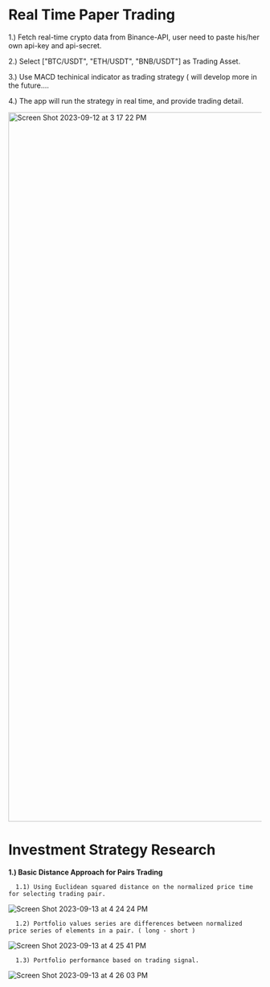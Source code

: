 # Real Time Paper Trading

1.) Fetch real-time crypto data from Binance-API, user need to paste his/her own api-key and api-secret. 

2.) Select ["BTC/USDT", "ETH/USDT", "BNB/USDT"] as Trading Asset.

3.) Use MACD techinical indicator as trading strategy ( will develop more in the future....  

4.) The app will run the strategy in real time, and provide trading detail.

<img width="1411" alt="Screen Shot 2023-09-12 at 3 17 22 PM" src="https://github.com/KenChiang1997/Real-Time-Paper-Trading-Bot/assets/80143995/43b9b86f-786f-4d01-a514-a0d7e8fc22e7">


# Investment Strategy Research

**1.) Basic Distance Approach for Pairs Trading**

      1.1) Using Euclidean squared distance on the normalized price time for selecting trading pair.
![Screen Shot 2023-09-13 at 4 24 24 PM](https://github.com/KenChiang1997/Real-Time-Paper-Trading-Bot/assets/80143995/370fc40e-789e-4b33-9baf-26fd56d5c023)

      1.2) Portfolio values series are differences between normalized price series of elements in a pair. ( long - short )
![Screen Shot 2023-09-13 at 4 25 41 PM](https://github.com/KenChiang1997/Real-Time-Paper-Trading-Bot/assets/80143995/baef0401-c54e-4ec9-8e38-4719a1c875bc)

      1.3) Portfolio performance based on trading signal.
![Screen Shot 2023-09-13 at 4 26 03 PM](https://github.com/KenChiang1997/Real-Time-Paper-Trading-Bot/assets/80143995/bfcd58bb-5272-4c10-b8e7-a7e7387d91e6)
